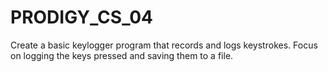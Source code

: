 # PRODIGY_CS_04
Create a basic keylogger program that records and logs keystrokes. Focus on logging the keys pressed and saving them to a file.

